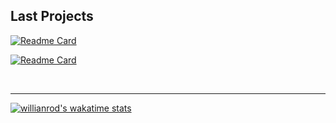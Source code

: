 <!-- [![codewars](https://www.codewars.com/users/mmiksaa/badges/large)](https://www.codewars.com/users/mmiksaa)  -->

<h2>Last Projects</h2>

[![Readme Card](https://github-readme-stats.vercel.app/api/pin/?username=mmiksaa&theme=dark&layout=compact&repo=obsidian-protected-note)](https://github.com/mmiksaa/obsidian-protected-note)

[![Readme Card](https://github-readme-stats.vercel.app/api/pin/?username=mmiksaa&theme=dark&layout=compact&repo=cardGame-twentyOne)](https://github.com/mmiksaa/cardGame-twentyOne)

</br>

---

[![willianrod's wakatime stats](https://github-readme-stats.vercel.app/api/wakatime?username=@miksa&theme=dark&width=50&layout=compact)](https://wakatime.com/@miksa)

